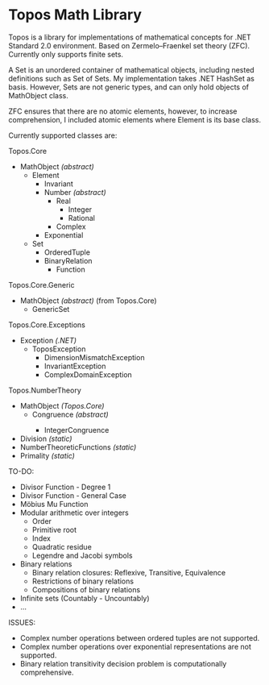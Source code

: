 # Topos Math Library
Topos is a library for implementations of mathematical concepts for .NET Standard 2.0 environment. Based on Zermelo–Fraenkel set theory (ZFC). Currently only supports finite sets.

A Set is an unordered container of mathematical objects, including nested definitions such as Set of Sets. 
My implementation takes .NET HashSet<T> as basis. However, Sets are not generic types, and can only hold objects of MathObject class.

ZFC ensures that there are no atomic elements, however, to increase comprehension, I included atomic elements where Element is its base class.

Currently supported classes are:

Topos.Core
* MathObject *(abstract)*
  * Element
    * Invariant
    * Number *(abstract)*
      * Real
        * Integer
        * Rational
      * Complex
	* Exponential
  * Set
    * OrderedTuple
	* BinaryRelation
	  * Function
  
Topos.Core.Generic
* MathObject *(abstract)* (from Topos.Core)
  * GenericSet<T>
	
Topos.Core.Exceptions
* Exception *(.NET)*
  * ToposException
    * DimensionMismatchException
    * InvariantException
    * ComplexDomainException

Topos.NumberTheory
* MathObject *(Topos.Core)*
  * Congruence<T> *(abstract)*
    * IntegerCongruence
* Division *(static)*
* NumberTheoreticFunctions *(static)*
* Primality *(static)*

TO-DO:

* Divisor Function - Degree 1
* Divisor Function - General Case
* Möbius Mu Function
* Modular arithmetic over integers
  * Order
  * Primitive root
  * Index
  * Quadratic residue
  * Legendre and Jacobi symbols
* Binary relations
  * Binary relation closures: Reflexive, Transitive, Equivalence
  * Restrictions of binary relations
  * Compositions of binary relations
* Infinite sets (Countably - Uncountably)
* ...

ISSUES:
* Complex number operations between ordered tuples are not supported.
* Complex number operations over exponential representations are not supported.
* Binary relation transitivity decision problem is computationally comprehensive.